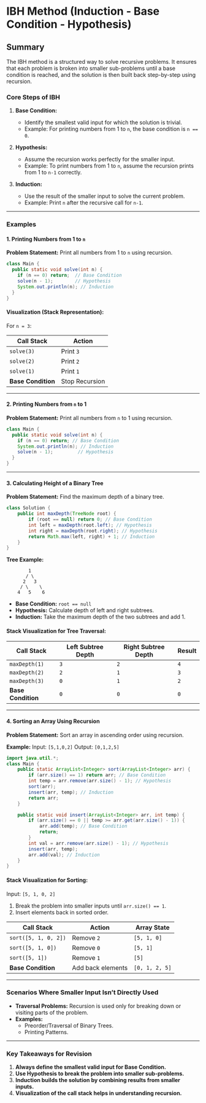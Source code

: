 # **IBH Method (Induction - Base Condition - Hypothesis)**

## **Summary**
The IBH method is a structured way to solve recursive problems. It ensures that each problem is broken into smaller sub-problems until a base condition is reached, and the solution is then built back step-by-step using recursion.

### **Core Steps of IBH**

1. **Base Condition:**
   - Identify the smallest valid input for which the solution is trivial.
   - Example: For printing numbers from 1 to `n`, the base condition is `n == 0`.

2. **Hypothesis:**
   - Assume the recursion works perfectly for the smaller input.
   - Example: To print numbers from 1 to `n`, assume the recursion prints from 1 to `n-1` correctly.

3. **Induction:**
   - Use the result of the smaller input to solve the current problem.
   - Example: Print `n` after the recursive call for `n-1`.

---

### **Examples**

#### **1. Printing Numbers from 1 to `n`**

**Problem Statement:** Print all numbers from 1 to `n` using recursion.

```java
class Main {
  public static void solve(int n) {
    if (n == 0) return;  // Base Condition
    solve(n - 1);        // Hypothesis
    System.out.println(n); // Induction
  }
}
```

#### **Visualization (Stack Representation):**

For `n = 3`:

| Call Stack         | Action              |
|--------------------|---------------------|
| `solve(3)`         | Print `3`          |
| `solve(2)`         | Print `2`          |
| `solve(1)`         | Print `1`          |
| **Base Condition** | Stop Recursion     |

---

#### **2. Printing Numbers from `n` to 1**

**Problem Statement:** Print all numbers from `n` to 1 using recursion.

```java
class Main {
  public static void solve(int n) {
    if (n == 0) return; // Base Condition
    System.out.println(n); // Induction
    solve(n - 1);         // Hypothesis
  }
}
```

---

#### **3. Calculating Height of a Binary Tree**

**Problem Statement:** Find the maximum depth of a binary tree.

```java
class Solution {
    public int maxDepth(TreeNode root) {
        if (root == null) return 0; // Base Condition
        int left = maxDepth(root.left); // Hypothesis
        int right = maxDepth(root.right); // Hypothesis
        return Math.max(left, right) + 1; // Induction
    }
}
```

**Tree Example:**

```
        1
       / \
      2   3
     / \    \
    4   5    6
```

- **Base Condition:** `root == null`
- **Hypothesis:** Calculate depth of left and right subtrees.
- **Induction:** Take the maximum depth of the two subtrees and add 1.

#### **Stack Visualization for Tree Traversal:**

| Call Stack         | Left Subtree Depth | Right Subtree Depth | Result |
|--------------------|--------------------|----------------------|--------|
| `maxDepth(1)`      | `3`                | `2`                  | `4`    |
| `maxDepth(2)`      | `2`                | `1`                  | `3`    |
| `maxDepth(3)`      | `0`                | `1`                  | `2`    |
| **Base Condition** | `0`                | `0`                  | `0`    |

---

#### **4. Sorting an Array Using Recursion**

**Problem Statement:** Sort an array in ascending order using recursion.

**Example:** Input: `[5,1,0,2]`  Output: `[0,1,2,5]`

```java
import java.util.*;
class Main {
    public static ArrayList<Integer> sort(ArrayList<Integer> arr) {
        if (arr.size() == 1) return arr; // Base Condition
        int temp = arr.remove(arr.size() - 1); // Hypothesis
        sort(arr);
        insert(arr, temp); // Induction
        return arr;
    }

    public static void insert(ArrayList<Integer> arr, int temp) {
        if (arr.size() == 0 || temp >= arr.get(arr.size() - 1)) {
            arr.add(temp); // Base Condition
            return;
        }
        int val = arr.remove(arr.size() - 1); // Hypothesis
        insert(arr, temp);
        arr.add(val); // Induction
    }
}
```

#### **Stack Visualization for Sorting:**

Input: `[5, 1, 0, 2]`

1. Break the problem into smaller inputs until `arr.size() == 1`.
2. Insert elements back in sorted order.

| Call Stack         | Action              | Array State         |
|--------------------|---------------------|---------------------|
| `sort([5, 1, 0, 2])` | Remove `2`         | `[5, 1, 0]`         |
| `sort([5, 1, 0])`   | Remove `0`         | `[5, 1]`           |
| `sort([5, 1])`      | Remove `1`         | `[5]`              |
| **Base Condition** | Add back elements   | `[0, 1, 2, 5]`     |

---

### **Scenarios Where Smaller Input Isn’t Directly Used**

- **Traversal Problems:** Recursion is used only for breaking down or visiting parts of the problem.
- **Examples:**
  - Preorder/Traversal of Binary Trees.
  - Printing Patterns.

---

### **Key Takeaways for Revision**

1. **Always define the smallest valid input for Base Condition.**
2. **Use Hypothesis to break the problem into smaller sub-problems.**
3. **Induction builds the solution by combining results from smaller inputs.**
4. **Visualization of the call stack helps in understanding recursion.**

